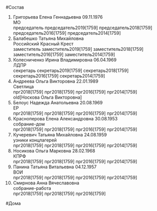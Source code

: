 #Состав  
1. Григорьева Елена Геннадьевна 09.11.1976  
    МО  
    председатель председатель2019[1759] председатель2018[1759] председатель2016[1759] председатель2014[1759]  
2. Балабешко Татьяна Михайловна  
    Российский Красный Крест  
    заместитель заместитель2019[1759] заместитель2018[1759] заместитель2016[1759] заместитель2014[1759]  
3. Колесниченко Ирина Владимировна 06.04.1969  
    ЛДПР  
    секретарь секретарь2019[1759] секретарь2018[1759] секретарь2016[1759] секретарь2014[1759]  
4. Андреева Ольга Викторовна 22.01.1989  
    Светлица  
    прг2018[1759] прг2018[1759] прг2016[1759] прг2014[1759] old[Носкова Ольга Викторовна]  
5. Белоус Надежда Анатольевна 20.08.1969  
    ЕР  
    прг2018[1759] прг2018[1759] прг2016[1759] прг2014[1759]  
6. Красноперова Елена Александровна 30.08.1953  
    собрание-дом  
    прг2018[1759] прг2018[1759] прг2016[1759] прг2014[1759]  
7. Кучеревич Татьяна Михайловна 24.08.1959  
    узники концлагерей  
    прг2018[1759] прг2018[1759] прг2016[1759] прг2014[1759]  
8. Носикова Ольга Марковна 28.02.1968  
    КПРФ  
    прг2018[1759] прг2018[1759] прг2016[1759] прг2014[1759]  
9. Панина Татьяна Витальевна 04.12.1957  
    ВОИ  
    прг2018[1759] прг2018[1759] прг2016[1759] прг2014[1759]  
10. Смирнова Анна Вячеславовна  
    собрание-работа  
    прг2018[1759] прг2018[1759] прг2016[1759]  

#Дома  
